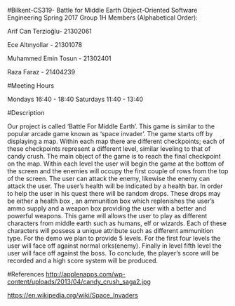 #Bilkent-CS319- Battle for Middle Earth
Object-Oriented Software Engineering Spring 2017
Group 1H Members (Alphabetical Order): 

Arif Can Terzioğlu- 21302061

Ece Altınyollar - 21301078

Muhammed Emin Tosun - 21302401

Raza Faraz - 21404239



#Meeting Hours

Mondays 16:40 - 18:40
Saturdays 11:40 -  13:40


#Description

Our project is called ‘Battle For Middle Earth’. This game is similar to the popular arcade game known as ‘space invader’. The game starts off by displaying a map. Within each map there are different checkpoints; each of these checkpoints represent a different level, similar leveling to that of candy crush. The main object of the game is to reach the final checkpoint on the map. Within each level the user will begin the game at the bottom of the screen and the enemies will occupy the first couple of rows from the top of the screen. The user can attack the enemy, likewise the enemy can attack the user. The user’s health will be indicated by a health bar. In order to help the user in his quest there will be random drops. These drops may be either a health box , an ammunition box which replenishes the user’s ammo supply and a weapon box providing the user with a better and powerful weapons. This game will allows the user to play as different characters from middle earth such as humans, elf or wizards. Each of these characters will possess a unique attribute such as different ammunition type. For the demo we plan to provide 5 levels. For the first four levels the user will face off against normal orks(enemy). Finally in level fifth level the user will face off against the boss. To conclude, the player’s score will be recorded and a high score system will be produced. 


#References
http://applenapps.com/wp-content/uploads/2013/04/candy_crush_saga2.jpg

https://en.wikipedia.org/wiki/Space_Invaders

